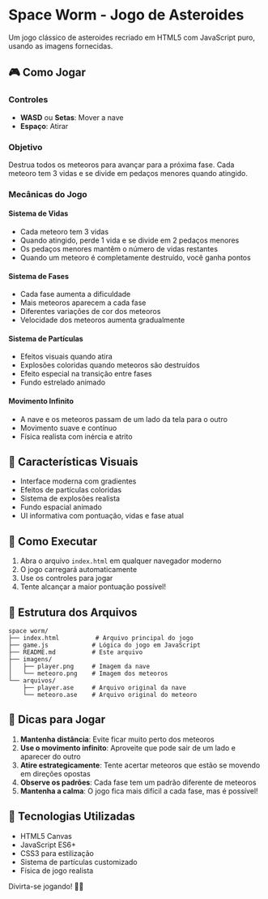 # Space Worm - Jogo de Asteroides

Um jogo clássico de asteroides recriado em HTML5 com JavaScript puro, usando as imagens fornecidas.

## 🎮 Como Jogar

### Controles
- **WASD** ou **Setas**: Mover a nave
- **Espaço**: Atirar

### Objetivo
Destrua todos os meteoros para avançar para a próxima fase. Cada meteoro tem 3 vidas e se divide em pedaços menores quando atingido.

### Mecânicas do Jogo

#### Sistema de Vidas
- Cada meteoro tem 3 vidas
- Quando atingido, perde 1 vida e se divide em 2 pedaços menores
- Os pedaços menores mantêm o número de vidas restantes
- Quando um meteoro é completamente destruído, você ganha pontos

#### Sistema de Fases
- Cada fase aumenta a dificuldade
- Mais meteoros aparecem a cada fase
- Diferentes variações de cor dos meteoros
- Velocidade dos meteoros aumenta gradualmente

#### Sistema de Partículas
- Efeitos visuais quando atira
- Explosões coloridas quando meteoros são destruídos
- Efeito especial na transição entre fases
- Fundo estrelado animado

#### Movimento Infinito
- A nave e os meteoros passam de um lado da tela para o outro
- Movimento suave e contínuo
- Física realista com inércia e atrito

## 🎨 Características Visuais

- Interface moderna com gradientes
- Efeitos de partículas coloridas
- Sistema de explosões realista
- Fundo espacial animado
- UI informativa com pontuação, vidas e fase atual

## 🚀 Como Executar

1. Abra o arquivo `index.html` em qualquer navegador moderno
2. O jogo carregará automaticamente
3. Use os controles para jogar
4. Tente alcançar a maior pontuação possível!

## 📁 Estrutura dos Arquivos

```
space worm/
├── index.html          # Arquivo principal do jogo
├── game.js            # Lógica do jogo em JavaScript
├── README.md          # Este arquivo
├── imagens/
│   ├── player.png     # Imagem da nave
│   └── meteoro.png    # Imagem dos meteoros
└── arquivos/
    ├── player.ase     # Arquivo original da nave
    └── meteoro.ase    # Arquivo original do meteoro
```

## 🎯 Dicas para Jogar

1. **Mantenha distância**: Evite ficar muito perto dos meteoros
2. **Use o movimento infinito**: Aproveite que pode sair de um lado e aparecer do outro
3. **Atire estrategicamente**: Tente acertar meteoros que estão se movendo em direções opostas
4. **Observe os padrões**: Cada fase tem um padrão diferente de meteoros
5. **Mantenha a calma**: O jogo fica mais difícil a cada fase, mas é possível!

## 🔧 Tecnologias Utilizadas

- HTML5 Canvas
- JavaScript ES6+
- CSS3 para estilização
- Sistema de partículas customizado
- Física de jogo realista

Divirta-se jogando! 🚀✨ 
